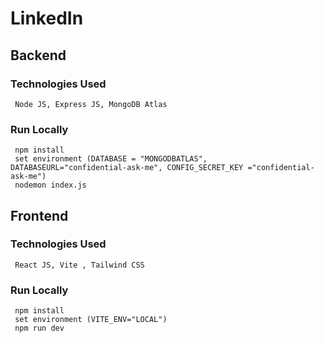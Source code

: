 # LinkedIn

## Backend
  ### Technologies Used
     Node JS, Express JS, MongoDB Atlas
  ### Run Locally
     npm install
     set environment (DATABASE = "MONGODBATLAS", DATABASEURL="confidential-ask-me", CONFIG_SECRET_KEY ="confidential-ask-me")
     nodemon index.js

## Frontend
  ### Technologies Used
     React JS, Vite , Tailwind CSS 
  ### Run Locally
     npm install
     set environment (VITE_ENV="LOCAL")
     npm run dev
